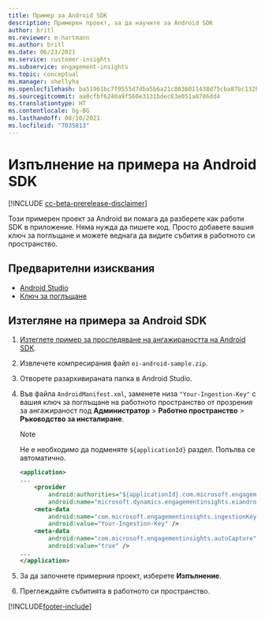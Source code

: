 ```yaml
---
title: Пример за Android SDK
description: Примерен проект, за да научите за Android SDK
author: britl
ms.reviewer: m-hartmann
ms.author: britl
ms.date: 06/23/2021
ms.service: customer-insights
ms.subservice: engagement-insights
ms.topic: conceptual
ms.manager: shellyha
ms.openlocfilehash: ba51961bc7f9555d7dba5b6a21c8636011438d75cba87bc132b896841c467a33
ms.sourcegitcommit: aa0cfbf6240a9f560e3131bdec63e051a8786dd4
ms.translationtype: HT
ms.contentlocale: bg-BG
ms.lasthandoff: 08/10/2021
ms.locfileid: "7035813"
---
```

# <a name="run-the-android-sdk-sample"></a>Изпълнение на примера на Android SDK

[!INCLUDE [cc-beta-prerelease-disclaimer](includes/cc-beta-prerelease-disclaimer.md)]

Този примерен проект за Android ви помага да разберете как работи SDK в приложение. Няма нужда да пишете код. Просто добавете вашия ключ за поглъщане и можете веднага да видите събития в работното си пространство.

## <a name="prerequisites"></a>Предварителни изисквания

- [Android Studio](https://developer.android.com/studio)
- [Ключ за поглъщане](get-started-android.md)

## <a name="download-the-android-sdk-sample"></a>Изтегляне на примера за Android SDK

1. [Изтеглете пример за проследяване на ангажираността на Android SDK](https://download.pi.dynamics.com/sdk/EI-SDKs/ei-android-sample.zip).
1. Извлечете компресирания файл `ei-android-sample.zip`.
1. Отворете разархивираната папка в Android Studio.
1. Във файла `AndroidManifest.xml`, заменете низа `"Your-Ingestion-Key"` с вашия ключ за поглъщане на работното пространство от прозрения за ангажираност под **Администратор** > **Работно пространство** > **Ръководство за инсталиране**. 

   > [!NOTE]
   > Не е необходимо да подменяте `${applicationId}` раздел. Попълва се автоматично.

   ```xml
   <application>
   ...
       <provider
           android:authorities="${applicationId}.com.microsoft.engagementinsights.eiandroidsdk.AnalyticsContentProvider"
           android:name="microsoft.dynamics.engagementinsights.eiandroidsdk.AnalyticsContentProvider" />
       <meta-data
           android:name="com.microsoft.engagementinsights.ingestionKey"
           android:value="Your-Ingestion-Key" />
       <meta-data
           android:name="com.microsoft.engagementinsights.autoCapture"
           android:value="true" />
   ...
   </application>
   ```

1. За да започнете примерния проект, изберете **Изпълнение**.
1. Преглеждайте събитията в работното си пространство.


[!INCLUDE[footer-include](../includes/footer-banner.md)]

